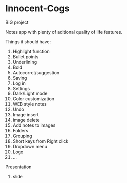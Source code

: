 # Innocent-Cogs
BIG project

Notes app with plenty of aditional quality of life features.

Things it should have:

1. Highlight function
2. Bullet points
3. Underlining
4. Bold
5. Autocorrct/suggestion
6. Saving
7. Log in
8. Settings
9. Dark/Light mode
10. Color customization
11. WEB style notes
12. Undo
13. Image insert
14. image delete
15. Add notes to images
16. Folders
17. Grouping
18. Short keys from Right click
19. Dropdown menu
20. Logo
21. ...


Presentation

1. slide
